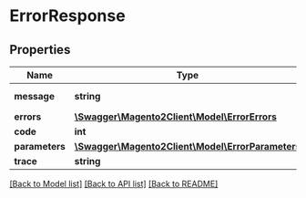 # ErrorResponse

## Properties
Name | Type | Description | Notes
------------ | ------------- | ------------- | -------------
**message** | **string** | Error message | 
**errors** | [**\Swagger\Magento2Client\Model\ErrorErrors**](ErrorErrors.md) |  | [optional] 
**code** | **int** | Error code | [optional] 
**parameters** | [**\Swagger\Magento2Client\Model\ErrorParameters**](ErrorParameters.md) |  | [optional] 
**trace** | **string** | Stack trace | [optional] 

[[Back to Model list]](../README.md#documentation-for-models) [[Back to API list]](../README.md#documentation-for-api-endpoints) [[Back to README]](../README.md)



